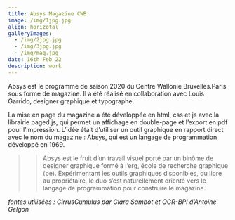 ```yaml
---
title: Absys Magazine CWB
image: /img/1jpg.jpg
align: horizotal
galleryImages:
  - /img/2jpg.jpg
  - /img/3jpg.jpg
  - /img/mag.jpg
date: 16th Feb 22
description: work
---
```

Absys est le programme de saison 2020 du Centre Wallonie Bruxelles.Paris sous forme de magazine. Il a été réalisé en collaboration avec Louis Garrido, designer graphique et typographe.

La mise en page du magazine a été développée en html, css et js avec la librairie paged.js, qui permet un affichage en double-page et l’export en pdf pour l’impression. L’idée était d’utiliser un outil graphique en rapport direct avec le nom du magazine : Absys, qui est un langage de programmation développé en 1969.

>> Absys est le fruit d’un travail visuel porté par un binôme de designer graphique formé à l’erg, école de recherche graphique (be). Expérimentant les outils graphiques disponibles, du libre au propriétaire, le duo s’est naturellement orienté vers le langage de programmation pour construire le magazine.


*fontes utilisées : CirrusCumulus par Clara Sambot et OCR-BPI d’Antoine Gelgon*